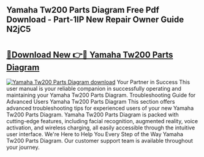 ## Yamaha Tw200 Parts Diagram Free Pdf Download - Part-1IP New Repair Owner Guide N2jC5

# <h2><a href="http://dflwir.blite.top/?on=Yamaha+Tw200+Parts+Diagram">🔗Download New 👉🔴 Yamaha Tw200 Parts Diagram</a></h2>

[![Yamaha Tw200 Parts Diagram download](https://i.imgur.com/lujVjoI.png)](http://dflwir.blite.top/?on=Yamaha+Tw200+Parts+Diagram)
Your Partner in Success This user manual is your reliable companion in successfully operating and maintaining your Yamaha Tw200 Parts Diagram. Troubleshooting Guide for Advanced Users Yamaha Tw200 Parts Diagram This section offers advanced troubleshooting tips for experienced users of your new Yamaha Tw200 Parts Diagram. Yamaha Tw200 Parts Diagram is packed with cutting-edge features, including facial recognition, augmented reality, voice activation, and wireless charging, all easily accessible through the intuitive user interface. We're Here to Help You Every Step of the Way Yamaha Tw200 Parts Diagram. Our customer support team is available throughout your journey.
